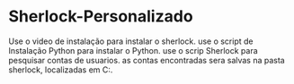 # Sherlock-Personalizado
Use o video de instalação para instalar o sherlock.
use o script de Instalação Python para instalar o Python.
use o scrip Sherlock para pesquisar contas de usuarios.
as contas encontradas sera salvas na pasta sherlock, localizadas em C:.
